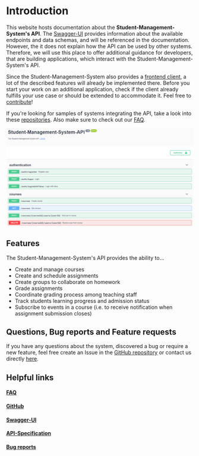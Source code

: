 # Introduction

This website hosts documentation about the **Student-Management-System's API**.
The [Swagger-UI](http://147.172.178.30:3000/api/) provides information about the available endpoints and data schemas,
and will be referenced in the documentation. However, the it does not explain how the API can be used by other systems.
Therefore, we will use this place to offer additional guidance for developers, that are building applications, which interact with the 
Student-Management-System's API.

Since the Student-Management-System also provides a [frontend client](http://147.172.178.30/WEB-APP/courses), a lot of the described features will already be implemented there.
Before you start your work on an additional application, check if the client already fulfills your use case or should be extended to accommodate
it. Feel free to [contribute](https://github.com/Student-Management-System/StudentMgmt-Client)!

If you're looking for samples of systems integrating the API, take a look into these [repositories](https://github.com/Student-Management-System).
Also make sure to check out our [FAQ](/faq).

![Screenshot](img/swagger-ui-screenshot.png "Swagger UI")

## Features

The Student-Management-System's API provides the ability to...

- Create and manage courses
- Create and schedule assignments
- Create groups to collaborate on homework
- Grade assignments
- Coordinate grading process among teaching staff
- Track students learning progress and admission status
- Subscribe to events in a course (i.e. to receive notification when assignment submission closes)

## Questions, Bug reports and Feature requests

If you have any questions about the system, discovered a bug or require a new feature, feel free create an Issue
in the [GitHub repository](https://github.com/Student-Management-System/StudentMgmt-Backend/issues) or contact us directly [here](TODO).

## Helpful links

#### [FAQ](/faq)
#### [GitHub](https://github.com/Student-Management-System/StudentMgmt-Backend)
#### [Swagger-UI](http://147.172.178.30:3000/api/)
#### [API-Specification](http://147.172.178.30:3000/api-json)
#### [Bug reports](https://github.com/Student-Management-System/StudentMgmt-Backend/issues)
